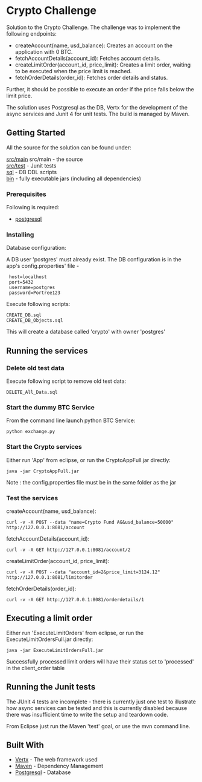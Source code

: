 # Crypto Challenge

Solution to the Crypto Challenge. The challenge was to implement the following endpoints:

* createAccount(name, usd_balance): Creates an account on the application with 0 BTC.
* fetchAccountDetails(account_id): Fetches account details.
* createLimitOrder(account_id, price_limit): Creates a limit order, waiting to be executed when the price limit is reached.
* fetchOrderDetails(order_id): Fetches order details and status.

Further, it should be possible to execute an order if the price falls below the limit price.

The solution uses Postgresql as the DB, Vertx for the development of the async services and Junit 4 for unit tests. The build is managed by Maven.

## Getting Started

All the source for the solution can be found under:

[src/main](https://github.com/msalter1/crypto/tree/master/src/main/java/msalter/crypto) src/main - the source  
[src/test](https://github.com/msalter1/crypto/tree/master/src/test/java/msalter/crypto) - Junit tests  
[sql](https://github.com/msalter1/crypto/tree/master/sql) - DB DDL scripts  
[bin](https://github.com/msalter1/crypto/tree/master/bin) - fully executable jars (including all dependencies)  

### Prerequisites

Following is required:

* [postgresql](https://www.postgresql.org/)

### Installing

Database configuration:

A DB user 'postgres' must already exist. The DB configuration is in the app's config.properties' file - 

     host=localhost  
     port=5432  
     username=postgres  
     password=Portree123   

Execute following scripts:

```
CREATE_DB.sql
CREATE_DB_Objects.sql
```
This will create a database called 'crypto' with owner 'postgres'

## Running the services

### Delete old test data

Execute following script to remove old test data:  

```
DELETE_All_Data.sql
```

### Start the dummy BTC Service 

From the command line launch python BTC Service:  

```
python exchange.py
```

### Start the Crypto services  

Either run 'App' from eclipse, or run the CryptoAppFull.jar directly:  

```
java -jar CryptoAppFull.jar
```
Note : the config.properties file must be in the same folder as the jar

### Test the services

createAccount(name, usd_balance):  
```
curl -v -X POST --data "name=Crypto Fund AG&usd_balance=50000" http://127.0.0.1:8081/account
```

fetchAccountDetails(account_id):

```
curl -v -X GET http://127.0.0.1:8081/account/2
```
createLimitOrder(account_id, price_limit):  
```
curl -v -X POST --data "account_id=2&price_limit=3124.12" http://127.0.0.1:8081/limitorder
```

fetchOrderDetails(order_id): 
```
curl -v -X GET http://127.0.0.1:8081/orderdetails/1
```
## Executing a limit order

Either run 'ExecuteLimitOrders' from eclipse, or run the ExecuteLimitOrdersFull.jar directly:  

```
java -jar ExecuteLimitOrdersFull.jar
```
Successfully processed limit orders will have their status set to 'processed' in the client_order table

## Running the Junit tests

The JUnit 4 tests are incomplete - there is currently just one test to illustrate how async services can be tested and this is currently disabled because there was insufficient time to write the setup and teardown code. 

From Eclipse just run the Maven 'test' goal, or use the mvn command line.


## Built With

* [Vertx](https://vertx.io/) - The web framework used
* [Maven](https://maven.apache.org/) - Dependency Management
* [Postgresql](https://www.postgresql.org/) - Database
